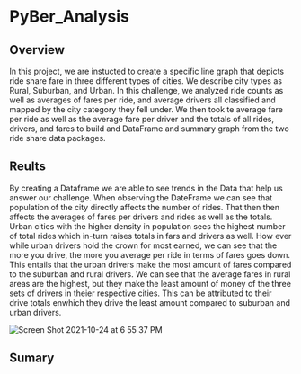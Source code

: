 # PyBer_Analysis
## Overview
In this project, we are instucted to create a specific line graph that depicts ride share fare in three different types of cities. We describe city types as Rural, Suburban, and Urban. In this challenge, we analyzed ride counts as well as averages of fares per ride, and average drivers all classified and mapped by the city category they fell under. We then took te average fare per ride as well as the average fare per driver and the totals of all rides, drivers, and fares to build and DataFrame and summary graph from the two ride share data packages. 
## Reults 
By creating a Dataframe we are able to see trends in the Data that help us answer our challenge.
When observing the DateFrame we can see that population of the city directly affects the number of rides. That then then affects the averages of fares per drivers and rides as well as the totals. Urban cities with the higher density in population sees the highest number of total rides which in-turn raises totals in fars and drivers as well. How ever while urban drivers hold the crown for most earned, we can see that the more you drive, the more you average per ride in terms of fares goes down. This entails that the urban drivers make the most amount of fares compared to the suburban and rural drivers. We can see that the average fares in rural  areas are the highest, but they make the least amount of money of the three sets of drivers in theier respective cities. This can be attributed to their drive totals enwhich they drive the least amount compared to suburban and urban drivers. 
	
	
![Screen Shot 2021-10-24 at 6 55 37 PM](https://user-images.githubusercontent.com/90801814/138623322-5b837e22-b9a8-4565-96d2-5cd2e121ff84.png)
	
	
	
	
	
	
	
## Sumary


